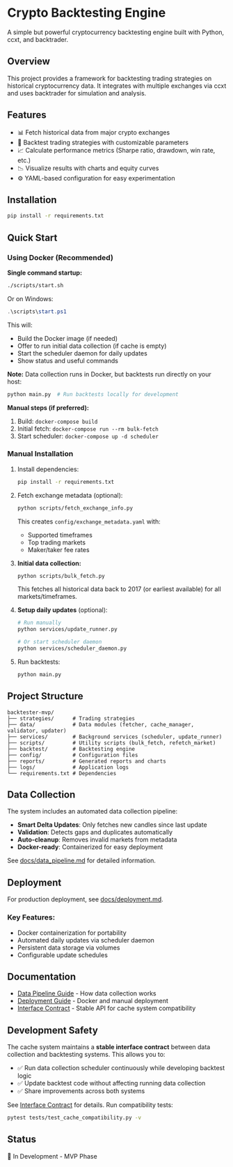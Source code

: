# Crypto Backtesting Engine

A simple but powerful cryptocurrency backtesting engine built with Python, ccxt, and backtrader.

## Overview

This project provides a framework for backtesting trading strategies on historical cryptocurrency data. It integrates with multiple exchanges via ccxt and uses backtrader for simulation and analysis.

## Features

- 📊 Fetch historical data from major crypto exchanges
- 🔄 Backtest trading strategies with customizable parameters
- 📈 Calculate performance metrics (Sharpe ratio, drawdown, win rate, etc.)
- 📉 Visualize results with charts and equity curves
- ⚙️ YAML-based configuration for easy experimentation

## Installation

```bash
pip install -r requirements.txt
```

## Quick Start

### Using Docker (Recommended)

**Single command startup:**
```bash
./scripts/start.sh
```

Or on Windows:
```powershell
.\scripts\start.ps1
```

This will:
- Build the Docker image (if needed)
- Offer to run initial data collection (if cache is empty)
- Start the scheduler daemon for daily updates
- Show status and useful commands

**Note:** Data collection runs in Docker, but backtests run directly on your host:
```bash
python main.py  # Run backtests locally for development
```

**Manual steps (if preferred):**
1. Build: `docker-compose build`
2. Initial fetch: `docker-compose run --rm bulk-fetch`
3. Start scheduler: `docker-compose up -d scheduler`

### Manual Installation

1. Install dependencies:
   ```bash
   pip install -r requirements.txt
   ```

2. Fetch exchange metadata (optional):
   ```bash
   python scripts/fetch_exchange_info.py
   ```
   This creates `config/exchange_metadata.yaml` with:
   - Supported timeframes
   - Top trading markets
   - Maker/taker fee rates

3. **Initial data collection:**
   ```bash
   python scripts/bulk_fetch.py
   ```
   This fetches all historical data back to 2017 (or earliest available) for all markets/timeframes.

4. **Setup daily updates** (optional):
   ```bash
   # Run manually
   python services/update_runner.py
   
   # Or start scheduler daemon
   python services/scheduler_daemon.py
   ```

5. Run backtests:
   ```bash
   python main.py
   ```

## Project Structure

```
backtester-mvp/
├── strategies/      # Trading strategies
├── data/            # Data modules (fetcher, cache_manager, validator, updater)
├── services/        # Background services (scheduler, update_runner)
├── scripts/         # Utility scripts (bulk_fetch, refetch_market)
├── backtest/        # Backtesting engine
├── config/          # Configuration files
├── reports/         # Generated reports and charts
├── logs/            # Application logs
└── requirements.txt # Dependencies
```

## Data Collection

The system includes an automated data collection pipeline:

- **Smart Delta Updates**: Only fetches new candles since last update
- **Validation**: Detects gaps and duplicates automatically
- **Auto-cleanup**: Removes invalid markets from metadata
- **Docker-ready**: Containerized for easy deployment

See [docs/data_pipeline.md](docs/data_pipeline.md) for detailed information.

## Deployment

For production deployment, see [docs/deployment.md](docs/deployment.md).

### Key Features:
- Docker containerization for portability
- Automated daily updates via scheduler daemon
- Persistent data storage via volumes
- Configurable update schedules

## Documentation

- [Data Pipeline Guide](docs/data_pipeline.md) - How data collection works
- [Deployment Guide](docs/deployment.md) - Docker and manual deployment
- [Interface Contract](docs/interface_contract.md) - Stable API for cache system compatibility

## Development Safety

The cache system maintains a **stable interface contract** between data collection and backtesting systems. This allows you to:

- ✅ Run data collection scheduler continuously while developing backtest logic
- ✅ Update backtest code without affecting running data collection
- ✅ Share improvements across both systems

See [Interface Contract](docs/interface_contract.md) for details. Run compatibility tests:

```bash
pytest tests/test_cache_compatibility.py -v
```

## Status

🚧 In Development - MVP Phase

